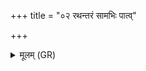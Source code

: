 +++
title = "०२ रथन्तरं सामभिः पात्व्"

+++
<details><summary>मूलम् (GR)</summary>

रथन्तरं सामभिः पात्व् अस्मान्  
गायत्रेण च्छन्दसा विश्वरूपम् ।  
द्वादशा इष्टया स्तोमो अह्नां  
समुद्रो वाच इदम् ओजः पिपर्तु ॥
</details>